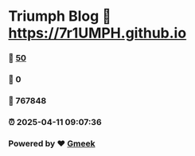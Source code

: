 # Triumph Blog :link: https://7r1UMPH.github.io 
### :page_facing_up: [50](https://7r1UMPH.github.io/tag.html) 
### :speech_balloon: 0 
### :hibiscus: 767848 
### :alarm_clock: 2025-04-11 09:07:36 
### Powered by :heart: [Gmeek](https://github.com/Meekdai/Gmeek)
